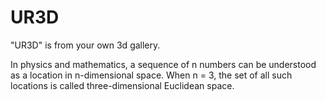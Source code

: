 # UR3D

"UR3D" is from your own 3d gallery.

In physics and mathematics, a sequence of n numbers can be understood as a location in n-dimensional space. When n = 3, the set of all such locations is called three-dimensional Euclidean space.

